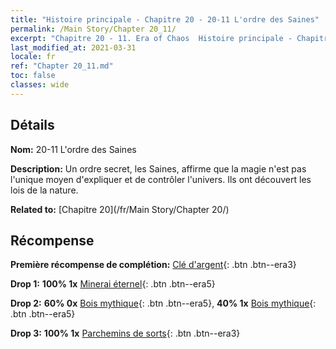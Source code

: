 ```yaml
---
title: "Histoire principale - Chapitre 20 - 20-11 L'ordre des Saines"
permalink: /Main Story/Chapter 20_11/
excerpt: "Chapitre 20 - 11. Era of Chaos  Histoire principale - Chapitre 20_11. 20-11 L'ordre des Saines"
last_modified_at: 2021-03-31
locale: fr
ref: "Chapter 20_11.md"
toc: false
classes: wide
---
```


## Détails

 **Nom:** 20-11 L'ordre des Saines

 **Description:** Un ordre secret, les Saines, affirme que la magie n'est pas l'unique moyen d'expliquer et de contrôler l'univers. Ils ont découvert les lois de la nature.

 **Related to:** [Chapitre 20](/fr/Main Story/Chapter 20/)

## Récompense

 **Première récompense de complétion:** [Clé d'argent](/fr/Items/con_693/){: .btn .btn--era3}

 **Drop 1:** **100% 1x** [Minerai éternel](/fr/Items/mat_68/){: .btn .btn--era5}

 **Drop 2:** **60% 0x** [Bois mythique](/fr/Items/mat_62/){: .btn .btn--era5}, **40% 1x** [Bois mythique](/fr/Items/mat_62/){: .btn .btn--era5}

 **Drop 3:** **100% 1x** [Parchemins de sorts](/fr/Items/con_694/){: .btn .btn--era3}

